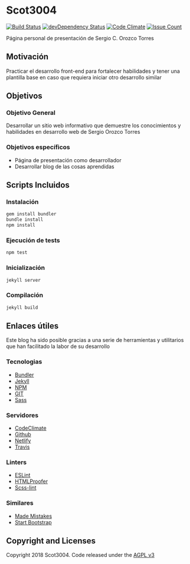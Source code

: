 # Scot3004

[![Build Status](https://travis-ci.org/Scot3004/secorto.com.svg)](https://travis-ci.org/Scot3004/secorto.com)
[![devDependency Status](https://david-dm.org/Scot3004/secorto.com/dev-status.svg)](https://david-dm.org/Scot3004/secorto.com?type=dev)
[![Code Climate](https://codeclimate.com/github/Scot3004/secorto.com/badges/gpa.svg)](https://codeclimate.com/github/Scot3004/secorto.com)
[![Issue Count](https://codeclimate.com/github/Scot3004/secorto.com/badges/issue_count.svg)](https://codeclimate.com/github/Scot3004/secorto.com)

Página personal de presentación de Sergio C. Orozco Torres

## Motivación

Practicar el desarrollo front-end para fortalecer habilidades y tener una plantilla base en caso que requiera iniciar otro desarrollo similar

## Objetivos

### Objetivo General

Desarrollar un sitio web informativo que demuestre los conocimientos y habilidades en desarrollo web de Sergio Orozco Torres

### Objetivos específicos

* Página de presentación como desarrollador
* Desarrollar blog de las cosas aprendidas

## Scripts Incluidos

### Instalación

```bash
gem install bundler
bundle install
npm install
```

### Ejecución de tests

```bash
npm test
```

### Inicialización

```bash
jekyll server
```

### Compilación

```bash
jekyll build
```

## Enlaces útiles

Este blog ha sido posible gracias a una serie de herramientas y utilitarios que han facilitado la labor de su desarrollo

### Tecnologias

* [Bundler](http://bundler.io/)
* [Jekyll](https://jekyllrb.com/)
* [NPM](https://www.npmjs.com/)
* [GIT](https://git-scm.com)
* [Sass](http://sass-lang.com/)

### Servidores

* [CodeClimate](https://codeclimate.com/)
* [Github](https://github.com)
* [Netlify](https://www.netlify.com/)
* [Travis](https://travis-ci.org/)

### Linters

* [ESLint](http://eslint.org/)
* [HTMLProofer](https://github.com/gjtorikian/html-proofer)
* [Scss-lint](https://github.com/brigade/scss-lint)

### Similares

* [Made Mistakes](https://github.com/mmistakes)
* [Start Bootstrap](http://startbootstrap.com/)

## Copyright and Licenses

Copyright 2018 Scot3004. Code released under the [AGPL v3](LICENSE)
